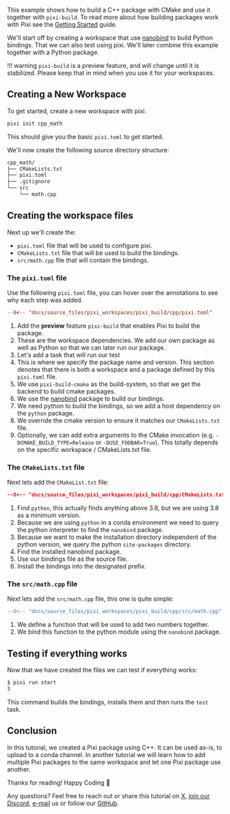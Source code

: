 This example shows how to build a C++ package with CMake and use it together with `pixi-build`.
To read more about how building packages work with Pixi see the [Getting Started](./getting_started.md) guide.

We'll start off by creating a workspace that use [nanobind](https://github.com/wjakob/nanobind) to build Python bindings.
That we can also test using pixi.
We'll later combine this example together with a Python package.

!!! warning
    `pixi-build` is a preview feature, and will change until it is stabilized.
    Please keep that in mind when you use it for your workspaces.

## Creating a New Workspace

To get started, create a new workspace with pixi:

```bash
pixi init cpp_math
```

This should give you the basic `pixi.toml` to get started.

We'll now create the following source directory structure:
```bash
cpp_math/
├── CMakeLists.txt
├── pixi.toml
├── .gitignore
└── src
    └── math.cpp
```

## Creating the workspace files
Next up we'll create the:

- `pixi.toml` file that will be used to configure pixi.
- `CMakeLists.txt` file that will be used to build the bindings.
- `src/math.cpp` file that will contain the bindings.

### The `pixi.toml` file
Use the following `pixi.toml` file, you can hover over the annotations to see why each step was added.

```toml
--8<-- "docs/source_files/pixi_workspaces/pixi_build/cpp/pixi.toml"
```

1. Add the **preview** feature `pixi-build` that enables Pixi to build the package.
2. These are the workspace dependencies. We add our own package as well as Python so that we can later run our package.
3. Let's add a task that will run our test
4. This is where we specify the package name and version.
   This section denotes that there is both a workspace and a package defined by this `pixi.toml` file.
5. We use `pixi-build-cmake` as the build-system, so that we get the backend to build cmake packages.
6. We use the [nanobind](https://github.com/wjakob/nanobind) package to build our bindings.
7. We need python to build the bindings, so we add a host dependency on the `python` package.
8. We override the cmake version to ensure it matches our `CMakeLists.txt` file.
9. Optionally, we can add extra arguments to the CMake invocation (e.g. `-DCMAKE_BUILD_TYPE=Release` or `-DUSE_FOOBAR=True`). This totally depends on the specific workspace / CMakeLists.txt file.

### The `CMakeLists.txt` file

Next lets add the `CMakeList.txt` file:
```CMake
--8<-- "docs/source_files/pixi_workspaces/pixi_build/cpp/CMakeLists.txt"
```

1. Find `python`, this actually finds anything above 3.8, but we are using 3.8 as a minimum version.
2. Because we are using `python` in a conda environment we need to query the python interpreter to find the `nanobind` package.
3. Because we want to make the installation directory independent of the python version, we query the python `site-packages` directory.
4. Find the installed nanobind package.
5. Use our bindings file as the source file.
6. Install the bindings into the designated prefix.

### The `src/math.cpp` file

Next lets add the `src/math.cpp` file, this one is quite simple:

```cpp
--8<-- "docs/source_files/pixi_workspaces/pixi_build/cpp/src/math.cpp"
```

1. We define a function that will be used to add two numbers together.
2. We bind this function to the python module using the `nanobind` package.

## Testing if everything works
Now that we have created the files we can test if everything works:

```bash
$ pixi run start
3
```

This command builds the bindings, installs them and then runs the `test` task.

## Conclusion

In this tutorial, we created a Pixi package using C++.
It can be used as-is, to upload to a conda channel.
In another tutorial we will learn how to add multiple Pixi packages to the same workspace and let one Pixi package use another.

Thanks for reading! Happy Coding 🚀

Any questions? Feel free to reach out or share this tutorial on [X](https://twitter.com/prefix_dev), [join our Discord](https://discord.gg/kKV8ZxyzY4), [e-mail](mailto:hi@prefix.dev) us or follow our [GitHub](https://github.com/prefix-dev).
